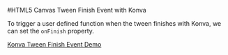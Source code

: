 
#HTML5 Canvas Tween Finish Event with Konva

To trigger a user defined function when the tween finishes with Konva, we can set the `onFinish` property.

<a class="jsbin-embed" href="http://jsbin.com/memebi/1/embed?js,output">Konva Tween Finish Event Demo</a><script src="http://static.jsbin.com/js/embed.js"></script>
